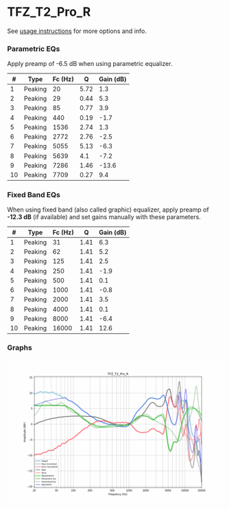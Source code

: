 # TFZ_T2_Pro_R
See [usage instructions](https://github.com/jaakkopasanen/AutoEq#usage) for more options and info.

### Parametric EQs
Apply preamp of -6.5 dB when using parametric equalizer.

|   # | Type    |   Fc (Hz) |    Q |   Gain (dB) |
|-----|---------|-----------|------|-------------|
|   1 | Peaking |        20 | 5.72 |         1.3 |
|   2 | Peaking |        29 | 0.44 |         5.3 |
|   3 | Peaking |        85 | 0.77 |         3.9 |
|   4 | Peaking |       440 | 0.19 |        -1.7 |
|   5 | Peaking |      1536 | 2.74 |         1.3 |
|   6 | Peaking |      2772 | 2.76 |        -2.5 |
|   7 | Peaking |      5055 | 5.13 |        -6.3 |
|   8 | Peaking |      5639 | 4.1  |        -7.2 |
|   9 | Peaking |      7286 | 1.46 |       -13.6 |
|  10 | Peaking |      7709 | 0.27 |         9.4 |

### Fixed Band EQs
When using fixed band (also called graphic) equalizer, apply preamp of **-12.3 dB** (if available) and set gains manually with these parameters.

|   # | Type    |   Fc (Hz) |    Q |   Gain (dB) |
|-----|---------|-----------|------|-------------|
|   1 | Peaking |        31 | 1.41 |         6.3 |
|   2 | Peaking |        62 | 1.41 |         5.2 |
|   3 | Peaking |       125 | 1.41 |         2.5 |
|   4 | Peaking |       250 | 1.41 |        -1.9 |
|   5 | Peaking |       500 | 1.41 |         0.1 |
|   6 | Peaking |      1000 | 1.41 |        -0.8 |
|   7 | Peaking |      2000 | 1.41 |         3.5 |
|   8 | Peaking |      4000 | 1.41 |         0.1 |
|   9 | Peaking |      8000 | 1.41 |        -6.4 |
|  10 | Peaking |     16000 | 1.41 |        12.6 |

### Graphs
![](./TFZ_T2_Pro_R.png)
